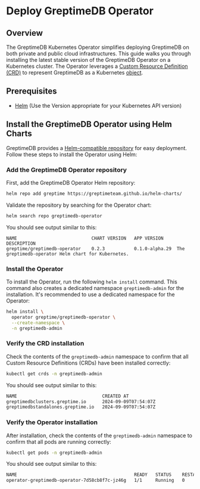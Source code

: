 # Deploy GreptimeDB Operator

## Overview
The GreptimeDB Kubernetes Operator simplifies deploying GreptimeDB on both private and public cloud infrastructures. This guide walks you through installing the latest stable version of the GreptimeDB Operator on a Kubernetes cluster. The Operator leverages a [Custom Resource Definition (CRD)](https://kubernetes.io/docs/concepts/extend-kubernetes/api-extension/custom-resources/#customresourcedefinitions) to represent GreptimeDB as a Kubernetes [object](https://kubernetes.io/docs/concepts/overview/working-with-objects/).


## Prerequisites
- [Helm](https://helm.sh/docs/intro/install/) (Use the Version appropriate for your Kubernetes API version)

## Install the GreptimeDB Operator using Helm Charts

GreptimeDB provides a [Helm-compatible repository](https://github.com/GreptimeTeam/helm-charts) for easy deployment. Follow these steps to install the Operator using Helm:

### Add the GreptimeDB Operator repository
First, add the GreptimeDB Operator Helm repository:
```bash
helm repo add greptime https://greptimeteam.github.io/helm-charts/
```

Validate the repository by searching for the Operator chart:
```bash
helm search repo greptimedb-operator
```

You should see output similar to this:
```
NAME                        	CHART VERSION	APP VERSION   	DESCRIPTION
greptime/greptimedb-operator	0.2.3        	0.1.0-alpha.29	The greptimedb-operator Helm chart for Kubernetes.
```

### Install the Operator
To install the Operator, run the following `helm install` command. This command also creates a dedicated namespace `greptimedb-admin` for the installation. It's recommended to use a dedicated namespace for the Operator:
```bash
helm install \
  operator greptime/greptimedb-operator \
  --create-namespace \
  -n greptimedb-admin
```

### Verify the CRD installation
Check the contents of the `greptimedb-admin` namespace to confirm that all Custom Resource Definitions (CRDs) have been installed correctly:

```bash
kubectl get crds -n greptimedb-admin
```

You should see output similar to this:
```bash
NAME                                CREATED AT
greptimedbclusters.greptime.io      2024-09-09T07:54:07Z
greptimedbstandalones.greptime.io   2024-09-09T07:54:07Z
```

### Verify the Operator installation
After installation, check the contents of the `greptimedb-admin` namespace to confirm that all pods are running correctly:
```bash
kubectl get pods -n greptimedb-admin
```

You should see output similar to this:
```bash
NAME                                            READY   STATUS    RESTARTS   AGE
operator-greptimedb-operator-7d58cb8f7c-jz46g   1/1     Running   0          26s
```